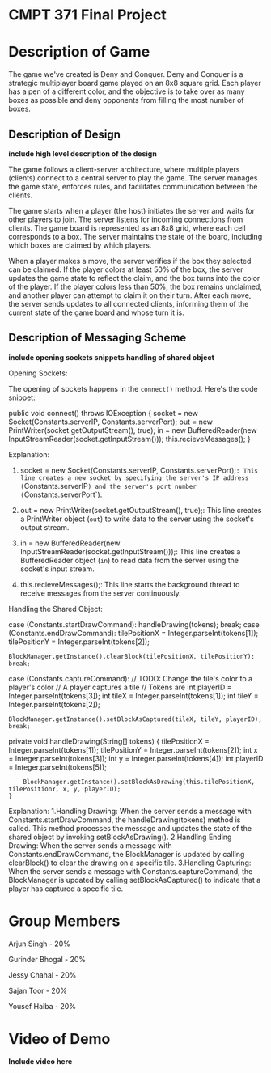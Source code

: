 # CMPT 371 Final Project

<!-- Description of the game and your design, including your application-layer messaging scheme.
Please show the code snippets where you are:
i. Opening sockets
ii. Handling the shared object
b. A list of group members and their % contribution to the project.
c. Commented source code of the client and the server. Alternatively you can include a link to
Github or other repositories, though the code still has to be commented.
d. Video of a working demo. Upload the video somewhere and put its link in the final report.
The video must be 1 to 2 minutes and show at least 2 players playing the game, and must
include the shared object in action -->

# Description of Game

The game we've created is Deny and Conquer. Deny and Conquer is a strategic multiplayer board game played on an 8x8 square grid. Each player has a pen of a different color, and the objective is to take over as many boxes as possible and deny opponents from filling the most number of boxes.

## Description of Design

**include high level description of the design**

The game follows a client-server architecture, where multiple players (clients) connect to a central server to play the game. The server manages the game state, enforces rules, and facilitates communication between the clients.

The game starts when a player (the host) initiates the server and waits for other players to join. The server listens for incoming connections from clients. The game board is represented as an 8x8 grid, where each cell corresponds to a box. The server maintains the state of the board, including which boxes are claimed by which players.

When a player makes a move, the server verifies if the box they selected can be claimed. If the player colors at least 50% of the box, the server updates the game state to reflect the claim, and the box turns into the color of the player. If the player colors less than 50%, the box remains unclaimed, and another player can attempt to claim it on their turn. After each move, the server sends updates to all connected clients, informing them of the current state of the game board and whose turn it is.

<!--Description of the Front End Design -->

## Description of Messaging Scheme

**include opening sockets snippets**
**handling of shared object**

Opening Sockets:

The opening of sockets happens in the `connect()` method. Here's the code snippet:


public void connect() throws IOException {
    socket = new Socket(Constants.serverIP, Constants.serverPort);
    out = new PrintWriter(socket.getOutputStream(), true);
    in = new BufferedReader(new InputStreamReader(socket.getInputStream()));
    this.recieveMessages();
}


Explanation:
1. socket = new Socket(Constants.serverIP, Constants.serverPort);`: This line creates a new socket by specifying the server's IP address (`Constants.serverIP`) and the server's port number (`Constants.serverPort`).

2. out = new PrintWriter(socket.getOutputStream(), true);: This line creates a PrintWriter object (`out`) to write data to the server using the socket's output stream.

3. in = new BufferedReader(new InputStreamReader(socket.getInputStream()));: This line creates a BufferedReader object (`in`) to read data from the server using the socket's input stream.

4. this.recieveMessages();: This line starts the background thread to receive messages from the server continuously.




Handling the Shared Object:

case (Constants.startDrawCommand):
    handleDrawing(tokens);
    break;
case (Constants.endDrawCommand):
    tilePositionX = Integer.parseInt(tokens[1]);
    tilePositionY = Integer.parseInt(tokens[2]);

    BlockManager.getInstance().clearBlock(tilePositionX, tilePositionY);
    break;
case (Constants.captureCommand):
    // TODO: Change the tile's color to a player's color
    // A player captures a tile
    // Tokens are <tile x> <tile y> <player id>
    int playerID = Integer.parseInt(tokens[3]);
    int tileX = Integer.parseInt(tokens[1]);
    int tileY = Integer.parseInt(tokens[2]);

    BlockManager.getInstance().setBlockAsCaptured(tileX, tileY, playerID);
    break;

private void handleDrawing(String[] tokens) {
        tilePositionX = Integer.parseInt(tokens[1]);
        tilePositionY = Integer.parseInt(tokens[2]);
        int x = Integer.parseInt(tokens[3]);
        int y = Integer.parseInt(tokens[4]);
        int playerID = Integer.parseInt(tokens[5]);

        BlockManager.getInstance().setBlockAsDrawing(this.tilePositionX, tilePositionY, x, y, playerID);
    }

Explanation:
1.Handling Drawing: When the server sends a message with Constants.startDrawCommand, the handleDrawing(tokens) method is called. This method processes the message and updates the state of the shared object by invoking setBlockAsDrawing().
2.Handling Ending Drawing: When the server sends a message with Constants.endDrawCommand, the BlockManager is updated by calling clearBlock() to clear the drawing on a specific tile.
3.Handling Capturing: When the server sends a message with Constants.captureCommand, the BlockManager is updated by calling setBlockAsCaptured() to indicate that a player has captured a specific tile.




# Group Members

Arjun Singh - 20%

Gurinder Bhogal - 20%

Jessy Chahal - 20%

Sajan Toor - 20%

Yousef Haiba - 20%

# Video of Demo

**Include video here**
